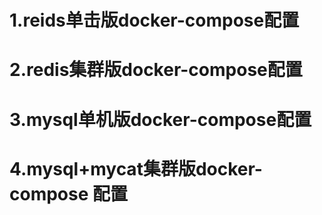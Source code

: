 # 1.reids单击版docker-compose配置
# 2.redis集群版docker-compose配置
# 3.mysql单机版docker-compose配置
# 4.mysql+mycat集群版docker-compose 配置